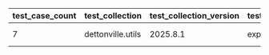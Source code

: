 | test_case_count | test_collection | test_collection_version | test_component | test_date | test_failed | test_details_link |
| --- | --- | --- | --- | --- | --- | --- |
| 7 | dettonville.utils | 2025.8.1 | export_dicts | 2025-08-12T13:09:12Z | False | [test details](./export_dicts/test.results/test-results.md) |
